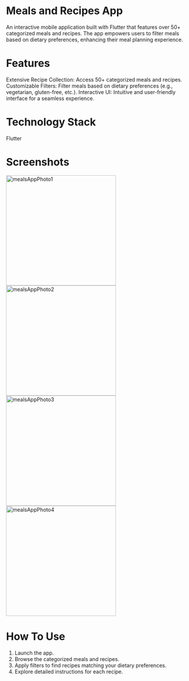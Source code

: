# Meals and Recipes App

An interactive mobile application built with Flutter that features over 50+ categorized meals and recipes. The app empowers users to filter meals based on dietary preferences, enhancing their meal planning experience. 

# Features

Extensive Recipe Collection: Access 50+ categorized meals and recipes.
Customizable Filters: Filter meals based on dietary preferences (e.g., vegetarian, gluten-free, etc.).
Interactive UI: Intuitive and user-friendly interface for a seamless experience.

# Technology Stack

Flutter

# Screenshots


<!-- Example resizing all images -->
<img src="https://github.com/user-attachments/assets/76c9aa28-4a75-4298-8c62-edd50faf4e8e" alt="mealsAppPhoto1" width="300">
<img src="https://github.com/user-attachments/assets/644764c3-e2b3-4f49-86b2-a0dd3c00bb33" alt="mealsAppPhoto2" width="300">
<img src="https://github.com/user-attachments/assets/637cc44e-1616-4ce7-9e6f-2d65604477c9" alt="mealsAppPhoto3" width="300">
<img src="https://github.com/user-attachments/assets/520e9993-423e-4921-91d3-c25d6a0ab85a" alt="mealsAppPhoto4" width="300">



# How To Use 

1. Launch the app.
2. Browse the categorized meals and recipes.
3. Apply filters to find recipes matching your dietary preferences.
4. Explore detailed instructions for each recipe.




